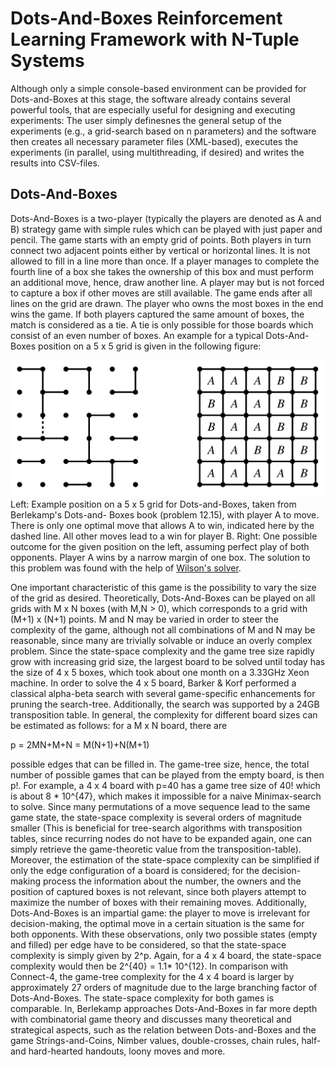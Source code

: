 # Dots-And-Boxes Reinforcement Learning Framework with N-Tuple Systems
Although only a simple console-based environment can be provided for Dots-and-Boxes at
this stage, the software already contains several powerful tools, that are especially useful
for designing and executing experiments: The user simply definesnes the general setup of
the experiments (e.g., a grid-search based on n parameters) and the software then creates
all necessary parameter files (XML-based), executes the experiments (in parallel, using
multithreading, if desired) and writes the results into CSV-files.

## Dots-And-Boxes
Dots-And-Boxes is a two-player (typically the players are denoted as A and B) strategy game with simple rules which can be played with just paper and pencil. The game starts with an empty grid of points. Both players in turn connect two adjacent points either by vertical or horizontal lines. It is not allowed to fill in a line more than once. If a player manages to complete the fourth line of a box she takes the ownership of this box and must perform an additional move, hence, draw another line. A player may but is not forced to capture a box if other moves are still available. The game ends after all lines on the grid are drawn. The player who owns the most boxes in the end wins the game. If both players captured the same amount of boxes, the match is considered as a tie. A tie is only possible for those boards which consist of an even number of boxes. An example for a typical Dots-And-Boxes position on a 5 x 5 grid is given in the following figure:


![](dab.png)
Left: Example position on a 5 x 5 grid for Dots-and-Boxes, taken from Berlekamp's Dots-and-
Boxes book (problem 12.15), with player A to move. There is only one optimal move that allows A to
win, indicated here by the dashed line. All other moves lead to a win for player B.
Right: One possible outcome for the given position on the left, assuming perfect play of both opponents.
Player A wins by a narrow margin of one box. The solution to this problem was found with the help of
[Wilson's solver](http://wilson.engr.wisc.edu/boxes/).


One important characteristic of this game is the possibility to vary the size of the grid as desired. Theoretically, Dots-And-Boxes can be played on all grids with M x N boxes (with M,N > 0), which corresponds to a grid with (M+1) x (N+1) points. M and N may be varied in order to steer the complexity of the game, although not all combinations of M and N may be reasonable, since many are trivially solvable or induce an overly complex problem. Since the state-space complexity and the game tree size rapidly grow with increasing grid size, the largest board to be solved until today has the size of 4 x 5 boxes, which took about one month on a 3.33GHz Xeon machine. In order to solve the 4 x 5 board, Barker & Korf performed a classical alpha-beta search with several game-specific enhancements for pruning the search-tree. Additionally, the search was supported by a 24GB transposition table.
In general, the complexity for different board sizes can be estimated as follows: for a M x N board, there are 

p = 2MN+M+N = M(N+1)+N(M+1)

possible edges that can be filled in. The game-tree size, hence, the total number of possible games that can be played from the empty board, is then p!. For example, a 4 x 4 board with p=40 has a game tree size of 40! which is about 8 * 10^{47}, which makes it impossible for a naive Minimax-search to solve. Since many permutations of a move sequence lead to the same game state, the state-space complexity is several orders of magnitude smaller (This is beneficial for tree-search algorithms with transposition tables, since recurring nodes do not have to be expanded again, one can simply retrieve the game-theoretic value from the transposition-table). Moreover, the estimation of the state-space complexity can be simplified if only the edge configuration of a board is considered; for the decision-making process the information about the number, the owners and the position of captured boxes is not relevant, since both players attempt to maximize the number of boxes with their remaining moves. Additionally, Dots-And-Boxes is an impartial game: the player to move is irrelevant for decision-making, the optimal move in a certain situation is the same for both opponents. With these observations, only two possible states (empty and filled) per edge have to be considered, so that the state-space complexity is simply given by 2^p. Again, for a 4 x 4 board, the state-space complexity would then be 2^{40} = 1.1* 10^{12}. In comparison with Connect-4, the game-tree complexity for the 4 x 4 board is larger by approximately 27 orders of magnitude due to the large branching factor of Dots-And-Boxes. The state-space complexity for both games is comparable.
In, Berlekamp approaches Dots-And-Boxes in far more depth with combinatorial game theory and discusses many theoretical and strategical aspects, such as the relation between Dots-and-Boxes and the game Strings-and-Coins, Nimber values,  double-crosses, chain rules, half- and hard-hearted handouts, loony moves and more.
